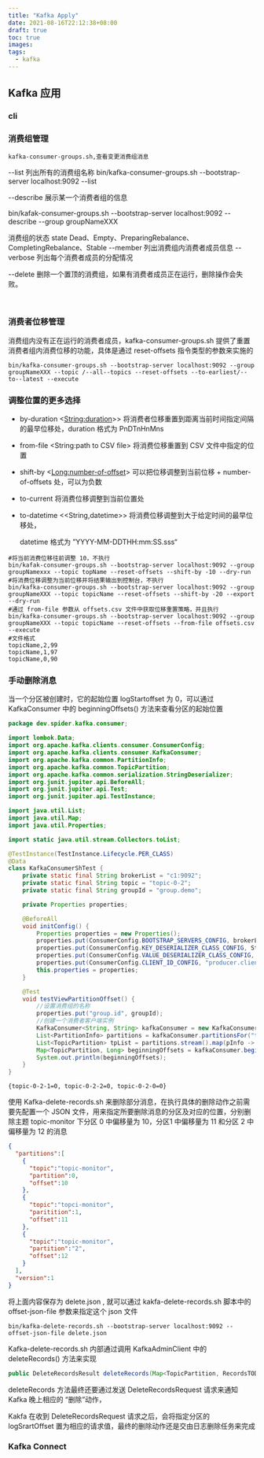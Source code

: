 ```yaml
---
title: "Kafka Apply"
date: 2021-08-16T22:12:38+08:00
draft: true
toc: true
images:
tags: 
  - kafka
---
```


## Kafka 应用

### cli

### 消费组管理

``kafka-consumer-groups.sh,查看变更消费组消息``



--list 列出所有的消费组名称
bin/kafka-consumer-groups.sh --bootstrap-server localhost:9092 --list

--describe 展示某一个消费者组的信息

bin/kafak-consumer-groups.sh --bootstrap-server localhost:9092 --describe --group groupNameXXX

消费组的状态 state
Dead、Empty、PreparingRebalance、CompletingRebalance、Stable
	--member 列出消费组内消费者成员信息
	--verbose 列出每个消费者成员的分配情况

--delete 删除一个置顶的消费组，如果有消费者成员正在运行，删除操作会失败。

​	

### 消费者位移管理

消费组内没有正在运行的消费者成员，kafka-consumer-groups.sh 提供了重置消费者组内消费位移的功能，具体是通过 reset-offsets 指令类型的参数来实施的

```
bin/kafka-consumer-groups.sh --bootstrap-server localhost:9092 --group groupNameXXX --topic /--all--topics --reset-offsets --to-earliest/--to--latest --execute
```



### 调整位置的更多选择

- by-duration <<String:duration>>> 将消费者位移重置到距离当前时间指定间隔的最早位移处，duration 格式为 PnDTnHnMns

- from-file <String:path to CSV file> 将消费位移重置到 CSV 文件中指定的位置

- shift-by <<Long:number-of-offset>> 可以把位移调整到当前位移 + number-of-offsets 处，可以为负数

- to-current 将消费位移调整到当前位置处

- to-datetime <<String,datetime>> 将消费位移调整到大于给定时间的最早位移处，

  datetime 格式为 ”YYYY-MM-DDTHH:mm:SS.sss“

```te
#将当前消费位移往前调整 10，不执行
bin/kafak-consumer-groups.sh --bootstrap-server localhost:9092 --group groupNamexxx --topic topName --reset-offsets --shift-by -10 --dry-run
#将消费位移调整为当前位移并将结果输出到控制台，不执行
bin/kafka-consumer-groups.sh --bootstrap-server localhost:9092 --group groupNameXXX --topic topicName --reset-offsets --shift-by -20 --export --dry-run
#通过 from-file 参数从 offsets.csv 文件中获取位移重置策略，并且执行
bin/kafka-consumer-groups.sh --bootstrap-server localhost:9092 --group groupNameXXX --topic topicName --reset-offsets --from-file offsets.csv --execute
#文件格式
topicName,2,99
topicName,1,97
topicName,0,90
```



### 手动删除消息

当一个分区被创建时，它的起始位置 logStartoffset 为 0，可以通过 KafkaConsumer 中的 beginningOffsets() 方法来查看分区的起始位置

```java
package dev.spider.kafka.consumer;

import lombok.Data;
import org.apache.kafka.clients.consumer.ConsumerConfig;
import org.apache.kafka.clients.consumer.KafkaConsumer;
import org.apache.kafka.common.PartitionInfo;
import org.apache.kafka.common.TopicPartition;
import org.apache.kafka.common.serialization.StringDeserializer;
import org.junit.jupiter.api.BeforeAll;
import org.junit.jupiter.api.Test;
import org.junit.jupiter.api.TestInstance;

import java.util.List;
import java.util.Map;
import java.util.Properties;

import static java.util.stream.Collectors.toList;

@TestInstance(TestInstance.Lifecycle.PER_CLASS)
@Data
class KafkaConsumerShTest {
    private static final String brokerList = "c1:9092";
    private static final String topic = "topic-0-2";
    private static final String groupId = "group.demo";

    private Properties properties;

    @BeforeAll
    void initConfig() {
        Properties properties = new Properties();
        properties.put(ConsumerConfig.BOOTSTRAP_SERVERS_CONFIG, brokerList);
        properties.put(ConsumerConfig.KEY_DESERIALIZER_CLASS_CONFIG, StringDeserializer.class.getName());
        properties.put(ConsumerConfig.VALUE_DESERIALIZER_CLASS_CONFIG, StringDeserializer.class.getName());
        properties.put(ConsumerConfig.CLIENT_ID_CONFIG, "producer.client.id.demo");
        this.properties = properties;
    }

    @Test
    void testViewPartitionOffset() {
        //设置消费组的名称
        properties.put("group.id", groupId);
        //创建一个消费者客户端实例
        KafkaConsumer<String, String> kafkaConsumer = new KafkaConsumer<>(properties);
        List<PartitionInfo> partitions = kafkaConsumer.partitionsFor("topic-0-2");
        List<TopicPartition> tpList = partitions.stream().map(pInfo -> new TopicPartition(pInfo.topic(), 		  						pInfo.partition())).collect(toList());
        Map<TopicPartition, Long> beginningOffsets = kafkaConsumer.beginningOffsets(tpList);
        System.out.println(beginningOffsets);
    }
}

```

```
{topic-0-2-1=0, topic-0-2-2=0, topic-0-2-0=0}
```



使用 Kafka-delete-records.sh 来删除部分消息，在执行具体的删除动作之前需要先配置一个 JSON 文件，用来指定所要删除消息的分区及对应的位置，分别删除主题 topic-monitor 下分区 0 中偏移量为 10，分区1 中偏移量为 11 和分区 2 中偏移量为 12 的消息


```json
{
  "partitions":[
    {
      "topic":"topic-monitor",
      "partition":0,
      "offset":10
    },
    {
      "topic":"topci-monitor",
      "paritition":1,
      "offset":11
    },
    {
      "topic":"topic-monitor",
      "partition":"2",
      "offset":12
    }
  ],
  "version":1
}
```

将上面内容保存为 delete.json , 就可以通过 kakfa-delete-records.sh 脚本中的 offset-json-file 参数来指定这个  json 文件

```
bin/kafka-delete-records.sh --bootstrap-server localhost:9092 --offset-json-file delete.json
```

Kafka-delete-records.sh 内部通过调用 KafkaAdminClient 中的 deleteRecords() 方法来实现

```java
public DeleteRecordsResult deleteRecords(Map<TopicPartition, RecordsTODelete> recordsToDelete)
```

deleteRecords 方法最终还要通过发送 DeleteRecordsRequest 请求来通知 Kafka 晚上相应的 “删除”动作，

Kakfa 在收到 DeleteRecordsRequest 请求之后，会将指定分区的 logSrartOffset 置为相应的请求值，最终的删除动作还是交由日志删除任务来完成

### Kafka Connect
